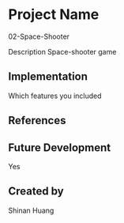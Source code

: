 # Project Name

  02-Space-Shooter

Description
  Space-shooter game
  
## Implementation
  Which features you included

## References

## Future Development
  Yes

## Created by 
  Shinan Huang
